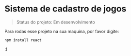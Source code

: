 <h1>Sistema de cadastro de jogos</h1>

>Status do projeto: Em desenvolvimento

Para rodas esse projeto na sua maquina, por favor digite:

```
npm install react
```

:)
